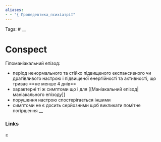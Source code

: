 ```yaml
---
aliases: 
- - "{ Пропедевтика_психіатрії"
---
```

Tags: #
__
# Conspect

Гіпоманіакальний епізод: 
- період ненормального та стійко підвищеного експансивного чи дратівливого настрою і підвищеної енергійності та активності, що триває ==не менше 4 днів==
- характерні ті ж симптоми що і для [[Маніакальний епізод|маніакального епізоду]]
- порушення настрою спостерігається іншими
- симптоми не є досить серйозними щоб викликати помітне погіршення
__
### Links
≥